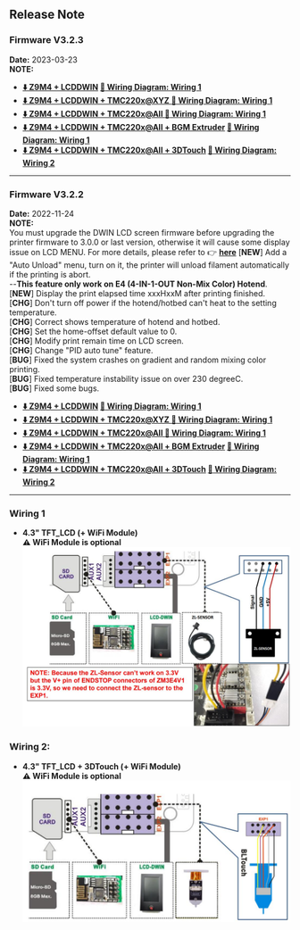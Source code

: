 ## Release Note
### Firmware V3.2.3
**Date:** 	 2023-03-23    
**NOTE:**    
- **[:arrow_down: Z9M4 + LCDDWIN](./Z9M4_LCDDWIN_V3_2_3.zip) [:art: Wiring Diagram: Wiring 1](#wiring-1)**
- **[:arrow_down: Z9M4 + LCDDWIN + TMC220x@XYZ ](./Z9M4_LCDDWIN_TMC220x%40XYZ_V3_2_3.zip) [:art: Wiring Diagram: Wiring 1](#wiring-1)**
- **[:arrow_down: Z9M4 + LCDDWIN + TMC220x@All ](./Z9M4_LCDDWIN_TMC220x%40All_V3_2_3.zip) [:art: Wiring Diagram: Wiring 1](#wiring-1)**
- **[:arrow_down: Z9M4 + LCDDWIN + TMC220x@All + BGM Extruder](./Z9M4_LCDDWIN_BGM_TMC220x%40All_V3_2_3.zip) [:art: Wiring Diagram: Wiring 1](#wiring-1)**
- **[:arrow_down: Z9M4 + LCDDWIN + TMC220x@All + 3DTouch](./Z9M4_LCDDWIN_3DTouch_TMC220x%40All_V3_2_3.zip) [:art: Wiring Diagram: Wiring 2](#wiring-1)**

-----
### Firmware V3.2.2
**Date:** 	 2022-11-24    
**NOTE:**    
You must upgrade the DWIN LCD screen firmware before upgrading the printer firmware to 3.0.0 or last version, otherwise it will cause some display issue on LCD MENU. For more details, please refer to :point_right: [**here**](https://github.com/ZONESTAR3D/Upgrade-kit-guide/tree/main/TFT-LCD/LCD-DWIN)
[**NEW**] Add a "Auto Unload" menu, turn on it, the printer will unload filament automatically if the printing is abort.    
  --**This feature only work on E4 (4-IN-1-OUT Non-Mix Color) Hotend**.   
[**NEW**] Display the print elapsed time xxxHxxM after printing finished.  
[**CHG**] Don't turn off power if the hotend/hotbed can't heat to the setting temperature.   
[**CHG**] Correct shows temperature of hotend and hotbed.   
[**CHG**] Set the home-offset default value to 0.   
[**CHG**] Modify print remain time on LCD screen.   
[**CHG**] Change "PID auto tune" feature.  
[**BUG**] Fixed the system crashes on gradient and random mixing color printing.  
[**BUG**] Fixed temperature instability issue on over 230 degreeC.  
[**BUG**] Fixed some bugs.  
- **[:arrow_down: Z9M4 + LCDDWIN](./Z9M4_LCDDWIN_V3_2_2.zip) [:art: Wiring Diagram: Wiring 1](#wiring-1)**
- **[:arrow_down: Z9M4 + LCDDWIN + TMC220x@XYZ ](./Z9M4_LCDDWIN_TMC220x%40XYZ_V3_2_2.zip) [:art: Wiring Diagram: Wiring 1](#wiring-1)**
- **[:arrow_down: Z9M4 + LCDDWIN + TMC220x@All ](./Z9M4_LCDDWIN_TMC220x%40All_V3_2_2.zip) [:art: Wiring Diagram: Wiring 1](#wiring-1)**
- **[:arrow_down: Z9M4 + LCDDWIN + TMC220x@All + BGM Extruder](./Z9M4_LCDDWIN_BGM_TMC220x%40All_V3_2_2.zip) [:art: Wiring Diagram: Wiring 1](#wiring-1)**
- **[:arrow_down: Z9M4 + LCDDWIN + TMC220x@All + 3DTouch](./Z9M4_LCDDWIN_3DTouch_TMC220x%40All_V3_2_2.zip) [:art: Wiring Diagram: Wiring 2](#wiring-1)**

-----
### Wiring 1
- **4.3" TFT_LCD (+ WiFi Module)**     
**:warning: WiFi Module is optional**    
![](./LCDDWIN_Wiring1.jpg)

### Wiring 2:
- **4.3" TFT_LCD + 3DTouch (+ WiFi Module)**     
**:warning: WiFi Module is optional**    
![](./LCDDWIN_Wiring2.jpg)


